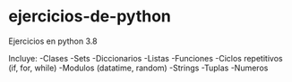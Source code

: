 # ejercicios-de-python
Ejercicios en python 3.8

Incluye:
-Clases
-Sets
-Diccionarios
-Listas
-Funciones
-Ciclos repetitivos (if, for, while)
-Modulos (datatime, random)
-Strings
-Tuplas
-Numeros

